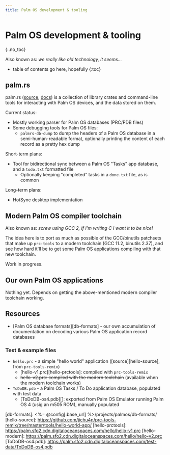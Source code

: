 ```yaml
---
title: Palm OS development & tooling
---
```


# Palm OS development & tooling
{:.no_toc}

Also known as: _we really like old technology, it seems…_

* table of contents go here, hopefully
{:toc}


## palm.rs

palm.rs ([source][palmrs-repo], [docs][palmrs-docs]) is a collection of library
crates and command-line tools for interacting with Palm OS devices, and the
data stored on them.

Current status:

* Mostly working parser for Palm OS databases (PRC/PDB files)
* Some debugging tools for Palm OS files:
  * `palmrs-db-dump` to dump the headers of a Palm OS database in a
    semi-human-readable format, optionally printing the content of each record
    as a pretty hex dump

Short-term plans:

* Tool for bidirectional sync between a Palm OS "Tasks" app database, and a
  `todo.txt` formatted file 
  * Optionally keeping "completed" tasks in a `done.txt` file, as is common

Long-term plans:

* HotSync desktop implementation


## Modern Palm OS compiler toolchain

Also known as: _screw using GCC 2, if I'm writing C I want it to be nice!_

The idea here is to port as much as possible of the GCC/binutils patchsets that
make up `prc-tools` to a modern toolchain (GCC 11.2, binutils 2.37), and see
how hard it'll be to get some Palm OS applications compiling with that new
toolchain.

Work in progress.


## Our own Palm OS applications

Nothing yet. Depends on getting the above-mentioned modern compiler toolchain
working.


## Resources

* [Palm OS database formats][db-formats] - our own accumulation of
  documentation on decoding various Palm OS application record databases


### Test & example files

* `hello.prc` - a simple "hello world" application ([source][hello-source],
  from `prc-tools-remix`)
  * [hello-v1.prc][hello-prctools]: compiled with `prc-tools-remix`
  * ~~hello-v2.prc: compiled with the modern toolchain~~ (available when the
    modern toolchain works)
* `ToDoDB.pdb` - a Palm OS Tasks / To Do application database, populated with
  test data
  * [ToDoDB-os4.pdb][]: exported from Palm OS Emulator running Palm OS 4 (usig
    an m505 ROM), manually populated


[palmrs-repo]: https://github.com/u1f408/palmrs/
[palmrs-docs]: https://u1f408.github.io/palmrs/
[db-formats]: <%= @config[:base_url] %>/projects/palmos/db-formats/
[hello-source]: https://github.com/jichu4n/prc-tools-remix/tree/master/tools/hello-world-app/
[hello-prctools]: https://palm.sfo2.cdn.digitaloceanspaces.com/hello/hello-v1.prc
[hello-modern]: https://palm.sfo2.cdn.digitaloceanspaces.com/hello/hello-v2.prc
[ToDoDB-os4.pdb]: https://palm.sfo2.cdn.digitaloceanspaces.com/test-data/ToDoDB-os4.pdb
